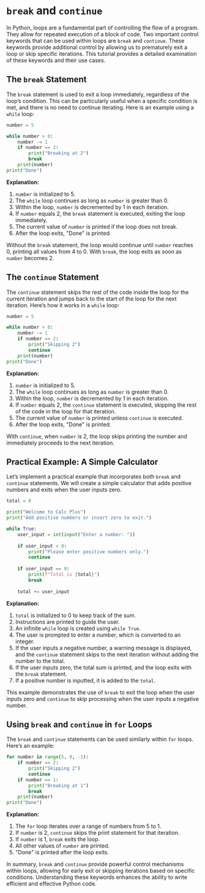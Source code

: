 
# `break` and `continue`

In Python, loops are a fundamental part of controlling the flow of a program. They allow for repeated execution of a block of code. Two important control keywords that can be used within loops are `break` and `continue`. These keywords provide additional control by allowing us to prematurely exit a loop or skip specific iterations. This tutorial provides a detailed examination of these keywords and their use cases.

## The `break` Statement

The `break` statement is used to exit a loop immediately, regardless of the loop’s condition. This can be particularly useful when a specific condition is met, and there is no need to continue iterating. Here is an example using a `while` loop:

```python
number = 5

while number > 0:
    number -= 1
    if number == 2:
        print("Breaking at 2")
        break
    print(number)
print("Done")
```

**Explanation:**

1. `number` is initialized to 5.
2. The `while` loop continues as long as `number` is greater than 0.
3. Within the loop, `number` is decremented by 1 in each iteration.
4. If `number` equals 2, the `break` statement is executed, exiting the loop immediately.
5. The current value of `number` is printed if the loop does not break.
6. After the loop exits, "Done" is printed.

Without the `break` statement, the loop would continue until `number` reaches 0, printing all values from 4 to 0. With `break`, the loop exits as soon as `number` becomes 2.

## The `continue` Statement

The `continue` statement skips the rest of the code inside the loop for the current iteration and jumps back to the start of the loop for the next iteration. Here’s how it works in a `while` loop:

```python
number = 5

while number > 0:
    number -= 1
    if number == 2:
        print("Skipping 2")
        continue
    print(number)
print("Done")
```

**Explanation:**

1. `number` is initialized to 5.
2. The `while` loop continues as long as `number` is greater than 0.
3. Within the loop, `number` is decremented by 1 in each iteration.
4. If `number` equals 2, the `continue` statement is executed, skipping the rest of the code in the loop for that iteration.
5. The current value of `number` is printed unless `continue` is executed.
6. After the loop exits, "Done" is printed.

With `continue`, when `number` is 2, the loop skips printing the number and immediately proceeds to the next iteration.

## Practical Example: A Simple Calculator

Let’s implement a practical example that incorporates both `break` and `continue` statements. We will create a simple calculator that adds positive numbers and exits when the user inputs zero.

```python
total = 0

print("Welcome to Calc Plus")
print("Add positive numbers or insert zero to exit.")

while True:
    user_input = int(input("Enter a number: "))
  
    if user_input < 0:
        print("Please enter positive numbers only.")
        continue
  
    if user_input == 0:
        print(f"Total is {total}")
        break
  
    total += user_input
```

**Explanation:**

1. `total` is initialized to 0 to keep track of the sum.
2. Instructions are printed to guide the user.
3. An infinite `while` loop is created using `while True`.
4. The user is prompted to enter a number, which is converted to an integer.
5. If the user inputs a negative number, a warning message is displayed, and the `continue` statement skips to the next iteration without adding the number to the total.
6. If the user inputs zero, the total sum is printed, and the loop exits with the `break` statement.
7. If a positive number is inputted, it is added to the `total`.

This example demonstrates the use of `break` to exit the loop when the user inputs zero and `continue` to skip processing when the user inputs a negative number.

## Using `break` and `continue` in `for` Loops

The `break` and `continue` statements can be used similarly within `for` loops. Here’s an example:

```python
for number in range(5, 0, -1):
    if number == 2:
        print("Skipping 2")
        continue
    if number == 1:
        print("Breaking at 1")
        break
    print(number)
print("Done")
```

**Explanation:**

1. The `for` loop iterates over a range of numbers from 5 to 1.
2. If `number` is 2, `continue` skips the print statement for that iteration.
3. If `number` is 1, `break` exits the loop.
4. All other values of `number` are printed.
5. "Done" is printed after the loop exits.

In summary, `break` and `continue` provide powerful control mechanisms within loops, allowing for early exit or skipping iterations based on specific conditions. Understanding these keywords enhances the ability to write efficient and effective Python code.
